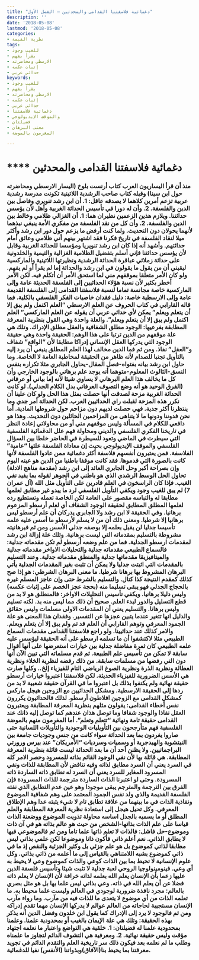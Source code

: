 ```yaml
---
title: "دغمائية فلاسفتنا القدامى والمحدثين – الفصل الأول"
description: ''
date: '2018-05-08'
lastmod: '2018-05-08'
categories:
- نظرية القيمة
tags:
- للغيب وجود
- يقرأ يفهم
- الارسطي ومحاضرته
- إثبات عكسه
- حداثي عربي
keywords:
- للغيب وجود
- يقرأ يفهم
- الارسطي ومحاضرته
- إثبات عكسه
- حداثي عربي
- دغمائية فلاسفتنا
- والموقف الإيديولوجي
- فضيلتان
- معنى البرهان
- المغرمون بالموضة

---
```

# **** **دغمائية** فلاسفتنا القدامى والمحدثين

### منذ أن قرأ اليساريون العرب كتاب أرنست بلوخ (اليسار الارسطي ومحاضرته حول ابن سينا) وقبله كتاب صاحب الرشدية اللاتينية تكونت مدرسة رشدية عربية تزعم أمرين كلاهما لا يصدقه عاقل: 1. أن ابن رشد تنويري وفاصل بين الدين والفلسفة. 2. وأن له دورا في تأسيس الحداثة الغربية وأهل لأن يؤسس حداثتنا. ويلازم هذين الزعمين نظيران هما: 1. أن الغزالي ظلامي وخالط بين الدين والفلسفة. 2. وأن كل من نقد الفلسفة من مفكري الأمة ينبغي نبذهما لأنهما يحولان دون التحديث. ولما كنت أرفض ما يزعم حول دور ابن رشد وأكثر ميلا لنقاد الفلسفة في تاريخ فكرنا فقد اشتهر بينهم أني ظلامي وعائق أمام حداثتهم. وأشهد أنه إذا كان ابن رشد تنويريا ومؤسسا للحداثة الغربية وقابل لأن يؤسس حداثتنا فإني أسلم بتفضيل الظلامية الغزالية والتيمية والخلدونية على حداثة زملائي عباقرة الحداثة الرشدية ونظيرتها اللاتينية والماركسية ليقيني أن من يقول ما يقولون في ابن رشد والحداثة إما لم يقرأ أو لم يفهم. ولو كان الأمر متعلقا بموقفهم مني لما استحق الأمر أن أتكلم فيه. لكن الأمر أخطر بكثير لأن نسبة هؤلاء الحداثيين إلى الفلسفة الحديثة عامة وإلى الماركسية خاصة مجانسة تماما لنسبة فلاسفتنا القدامى إلى الفلسفة القديمة عامة وإلى الارسطية خاصة: دليل فقدان خاصيات الفكر الفلسفي بالكلية. فما قاله الفارابي في كتاب الحروف عن العلم الارسطي “العلم اكتمل ولم يبق إلا أن يتعلم ويعلم” يمكن لأي حداثي عربي أن يقوله عن العلم الماركسي” العلم اكتمل ولم يبق إلا أن يتعلم ويعلم”. والعلة واحدة وهي القول بنظرية المعرفة المطابقة بفرعيها: الوجود مطلق الشفافية والعقل مطلق الإدراك. وتلك هي علة موقفهم من الدين ترتبا على هذا الوهم: الحقيقة واحدة وهي حقيقة الوجود التي يدركها العقل الإنساني إدراكا مطابقا لأن “الواقع” شفاف و”العقل” نفاذ. ومن ثم فما الدين مخالف لهذا العلم المطلق ينبغي أن يرد إليه بالتأويل تجنبا للصدام لأنه ظاهر من الحقيقة لمخاطبة العامة لا الخاصة. وما حاول ابن رشد بيانه بفتواه-فصل المقال-يحاول الجابري مثلا تكراره بنفس النسق-الثالوث المعلوم-متوهما أنه يوجد علم برهاني بالوجود الخارجي وأن كل ما يخالف هذا العلم البرهاني لا يساوي شيئا لأنه إما بياني أو عرفاني (الفرق الوحيد هو أنه وضع التصوف العرفاني بدل الكلام الجدلي). لو كانت الحداثة الغربية مزحة لصدقت أنها حصلت بمثل هذا الحل ولو كان علينا أن نكرر هذه المزحة لقبلت راي الحداثيين العرب. لكن الحداثة أمر جدي وما ينتظرنا أكثر جدية. فهي حصلت لديهم دون مزاحم حول شروطها المادية. أما نحن فدوننا ودونها ما لا يتناهى من المزاحمين الحائلين دون التحديث. وهذا هو دافعي للكلام في المسألة وليس موقفهم مني أو من محاولاتي إعادة النظر في تاريخنا الفكري الفلسفي والديني ومحاولة فهم علل الدغمائية الفلسفية التي سيطرت في الماضي وتعود للسيطرة في الحاضر خلطا بين السؤال الفلسفي والموقف الإيديولوجي بحيث إن معاداة الفلسفة علتها “عامية” الفلاسفة. فمن يعتبرون أنفسهم فلاسفة أكثر دغمائية ممن عادوا الفلسفة لأنها كانت بالصورة التي قدموها. فقد كانت موقفا باطنيا من الدين هو عينه اليوم وإن بصراحة أكبر وحل الجابري العائد إلى ابن رشد (مقدمة مناهج الادلة) تحاول الحل الوسط الرشدي الذي هو باطني في الجوهر لقوله بما يفيد نفي الغيب. فإذا كان الراسخون في العلم قادرين على التأويل مثل الله (آل عمران 7) لم يبق للغيب وجود ويكفي التأويل الفلسفي لرد ما يبدو غير مطابق لعلمها مطابقا له والتباسه مقصور على العامة لكن الخاصة تعمله وتستطيع رده لعلمها المطلق المطابق لحقيقة الوجود الشفاف أي لعلم أرسطو المزعوم برهانيا. وفي الحقيقة لا ابن رشد ولا الجابري يدركان أن علم أرسطو ليس برهانيا إلا شرطيا. ومعنى ذلك أن من لا يسلم لأرسطو ما أسس عليه علمه تأسيسا جدليا لن يقبل بعلمه إلا بوصفه جدلي الأسس ومن ثم فبرهانيته مشروطة بالتسليم بمقدماته التي ليست برهانية. وتلك علة إزالة ابن رشد لمقدمات ارسطو الجدلية. فما من علم وضعه أرسطو لم تكن مقدماته جدلية: فالسماع الطبيعي مقدماته جدلية والتحليلات الاواخر مقدماته جدلية والميتافيزيقا مقدماتها جدلية والمنطق مقدماته جدلية. وعند التسليم بالمقدمات التي اثبتت جدليا ولا يمكن أن تثبت بغير المقدمات الجدلية يأتي البرهان المشروط بها برهانا شرطيا. ما معنى البرهان الشرطي: هو إذا صح كذلك كمقدم النتيجة كذا كتال. والتسليم بالشرط حتى وإن عاجز المسلم غيره بالحجاج الجدلي فهو يبقى تسليما منه (بحجة عجز الخصم على إثبات عكسه) وليس دليلا برهانيا. ويكفي تأسيس التحليلات الاواخر: فالمنطلق هو لا بد من قطع التسليل والدور لبدء العلم. صحيح أن ذلك مما ليس منه بد. لكنه تسليم وليس برهانا. والتسليم يعني أن المقدمات الاولى مسلمات وليس حقائق والدليل انها تتغير عندما يتبين عجزها عن التفسير. وفقدان هذا المعنى هو علة الجمود المعرفي وتوهم الفارابي أن العلم قد تم ولم يبق إلا أن يتعلم ويعلم. والامر كذلك عند حداثيينا. ولو راجع فلاسفتنا القدامى مقدمات السماع الطبيعي مثلا لاكتشفوا أن ما تسلمه ارسطو على أنه الحقيقة ليؤسس عليه علمه الطبيعي كان ثمرة مفاضلة جدلية بين خيارات استعرضها على أنها أقوال سابقة لا تمكن من تأسيس علم الطبيعة. ثم قدم مسلماته التي تبين الآن أنها دون التي رفضها من مسلمات سابقة. من ذلك رفضه لنظرية الخلاء ونظرية العطالة ونظرية الذرة ونظرية الصوغ الرياضي التام للفيزياء إلخ.. وكلها صارت هي الأسس الضرورية للفيزياء الحديثة. لكن فلاسفتنا اعتبروا خيارات أرسطو حقيقة نهائية ولم يكتفوا بذلك بل اعتبروا ما في القرآن حقيقة شعبية لا بد من ردها إلى الحقيقة الارسطية. ومشكل الحداثيين مع الزوجين هيجل ماركس كمشكل القدامى مع الزوجين افلاطون أرسطو. لذلك فالحداثيون يكررون نفس أخطاء القدامى: يقولون مثلهم بنظرية المعرفة المطابقة ويعتبرون العقل نفاذا والوجود شفافا وما توصل هذان عندهم كما توصل إليه ذانك عند القدامى حقيقة تامة ونهائية “تتعلم وتعلم”. أما المغرمون منهم بالموضة الفلسفية فهم متأرجحون بين التأويليات الوجودية والتأويلات اللسانية حتى صاروا يغردون بما بعد الحداثة سواء كانت من جنس وجوديات جامعة بين النيتشوية والهيدجرية أو وسميات وسرديات “الأمريكان” عند بيرس ورورتي البراجماتيين. ولا يظنن أحد أن ما بعد الحداثة ليست قائلة بنظرية المعرفة المطابقة. هي قائلة بها لأن نفي الوجود القائم بذاته للمسرود وحصر الامر كله في السرد يعني أن السرد مطابق لذاته وفيه تناقض لأن المطابقة للذات ونفي المسرود المغاير للسرد يعني أن السرد له تطابق ذاته الساردة ذاته المسرودة. وحتى لو اعتبرنا الذات الساردة مترجمة للذات المسرودة فإن الفرق بين الترجمة والمترجم يبقى موجودا وهو عين عدم التطابق الذي نفته الفلسفة القديمة والذي ولد نفس الجمود المعتمد على وهم شفافية الموضوع ونفاذية الذات في ما بينهما من علاقة تطابق تام لا شيء يثبته عدا وهم الإطلاق المعرفي. وكل تحيل هيجل إلى استعادة نظرية المعرفة المطابقة والعلم المطلق أو ما يسميه بالجدل اساسه محاولة تذويت الموضوع ووضعنة الذات قياسا على علم الذات بذاتها-الشخص من حيث هو عالم بذاته هو في آن ذات وموضوع-حل فاشل: فالذات لا تعلم ذاتها علما تاما ومن ثم فالموضوعي فيها لا يطابق الذاتي. نعم أعلم ذاتي فأكون ذاتا وموضوعا لكن علمي بذاتي ليس مطابقا لذاتي كموضوع بل هو علم جزئي بل وكثير الجزئية والنقص إذ ما في ذاتي كموضوع بشبه اللامتناهي بالقياس إلى ما أعلمه من ذاتي بذاتي. وكل علوم الإنسانية لا تحيط بما بين الذات كوعي والذات كموضوع وعي لا يحيط به أي وعي. فينومينولوجيا الروحي لعبة جدلية لا تثبت شيئا وتأسيس فلسفة الدين عليها زعما بأن الإنسان يعلم الله بعلمه لذاته خرافة لأن الإنسان لا يعلم ذاته فضلا عن أن يعلم الله في ذاته. وعي بذاتي ليس علما بها بل هو مثل بصري بالعالم: مجرد نافذة ضرورية لوجودي في العالم وليست علما محيطا به. ما تعلمه الذات من أي موضوع لا يتعدى ما للذات فيه من مآرب. وما رواء مآرب الإنسان مستجيبة لحاجاته من العالم عوالم لا يدركها الإنسان مهما تقدم إدراكه ومن ثم فالوجود لا يرد إلى الإدراك كما يقول ابن خلدون وفضل الدين أنه يذكر بهذه الحقيقة: وتلك هي علة الإيمان بالغيب أو بمحدودية علمنا. وعلمنا بمحدودية علمنا له فضيلتان: 1. خلقية هي التواضع واعتبار ما نعلمه اجتهاد مؤقت وليس حقيقة نهائية. 2. ومعرفية هي التشوف الدائم لتجاوز ما علمناه وطلب ما لم نعلمه بعد فيكون ذلك سر تاريخية العلم والتقدم الدائم في تجويد معرفتنا بما يحيط بنا(الآفاق)وبذواتنا (الأنفس) نفيا للدغمائية.

###